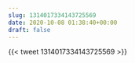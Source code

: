 ```yaml
---
slug: 1314017334143725569
date: 2020-10-08 01:38:40+00:00
draft: false
---
```


{{< tweet 1314017334143725569 >}}

